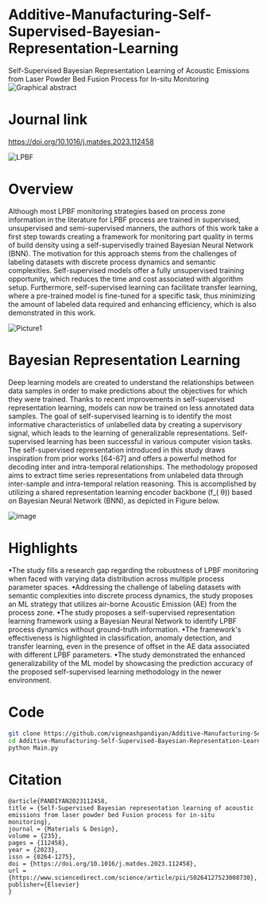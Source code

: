 # Additive-Manufacturing-Self-Supervised-Bayesian-Representation-Learning
Self-Supervised Bayesian Representation Learning of Acoustic Emissions from Laser Powder Bed Fusion Process for In-situ Monitoring
![Graphical abstract](https://github.com/vigneashpandiyan/Additive-Manufacturing-Self-Supervised-Bayesian-Representation-Learning/assets/39007209/638e63cf-8004-486a-9f3e-cfbcce913a04)
# Journal link
https://doi.org/10.1016/j.matdes.2023.112458

![LPBF](https://github.com/vigneashpandiyan/Additive-Manufacturing-Contrastive-Learners/assets/39007209/aa6fa98d-a0c8-4424-8fbf-aae661a5bdbd)

# Overview

Although most LPBF monitoring strategies based on process zone information in the literature for LPBF process are trained in supervised, unsupervised and semi-supervised manners, the authors of this work take a first step towards creating a framework for monitoring part quality in terms of build density using a self-supervisedly trained Bayesian Neural Network (BNN). The motivation for this approach stems from the challenges of labeling datasets with discrete process dynamics and semantic complexities. Self-supervised models offer a fully unsupervised training opportunity, which reduces the time and cost associated with algorithm setup. Furthermore, self-supervised learning can facilitate transfer learning, where a pre-trained model is fine-tuned for a specific task, thus minimizing the amount of labeled data required and enhancing efficiency, which is also demonstrated in this work. 

![Picture1](https://github.com/vigneashpandiyan/Additive-Manufacturing-Contrastive-Learners/assets/39007209/f87c5814-c174-4098-bc22-3526563cd62c)

# Bayesian Representation Learning

Deep learning models are created to understand the relationships between data samples in order to make predictions about the objectives for which they were trained. Thanks to recent improvements in self-supervised representation learning, models can now be trained on less annotated data samples. The goal of self-supervised learning is to identify the most informative characteristics of unlabelled data by creating a supervisory signal, which leads to the learning of generalizable representations. Self-supervised learning has been successful in various computer vision tasks. The self-supervised representation introduced in this study draws inspiration from prior works [64-67] and offers a powerful method for decoding inter and intra-temporal relationships. The methodology proposed aims to extract time series representations from unlabeled data through inter-sample and intra-temporal relation reasoning. This is accomplished by utilizing a shared representation learning encoder backbone (f_( θ)) based on Bayesian Neural Network (BNN), as depicted in Figure below. 

![image](https://github.com/vigneashpandiyan/Additive-Manufacturing-Transfer-Learning/assets/39007209/0ceb2fa9-8cae-4abf-a4a3-7fd3a85050d8)

# Highlights
•The study fills a research gap regarding the robustness of LPBF monitoring when faced with varying data distribution across multiple process parameter spaces.
•Addressing the challenge of labeling datasets with semantic complexities into discrete process dynamics, the study proposes an ML strategy that utilizes air-borne Acoustic Emission (AE) from the process zone.
•The study proposes a self-supervised representation learning framework using a Bayesian Neural Network to identify LPBF process dynamics without ground-truth information.
•The framework's effectiveness is highlighted in classification, anomaly detection, and transfer learning, even in the presence of offset in the AE data associated with different LPBF parameters.
•The study demonstrated the enhanced generalizability of the ML model by showcasing the prediction accuracy of the proposed self-supervised learning methodology in the newer environment.
# Code
```bash
git clone https://github.com/vigneashpandiyan/Additive-Manufacturing-Self-Supervised-Bayesian-Representation-Learning
cd Additive-Manufacturing-Self-Supervised-Bayesian-Representation-Learning
python Main.py
```

# Citation
```
@article{PANDIYAN2023112458,
title = {Self-Supervised Bayesian representation learning of acoustic emissions from laser powder bed Fusion process for in-situ monitoring},
journal = {Materials & Design},
volume = {235},
pages = {112458},
year = {2023},
issn = {0264-1275},
doi = {https://doi.org/10.1016/j.matdes.2023.112458},
url = {https://www.sciencedirect.com/science/article/pii/S0264127523008730},
publisher={Elsevier}
}
